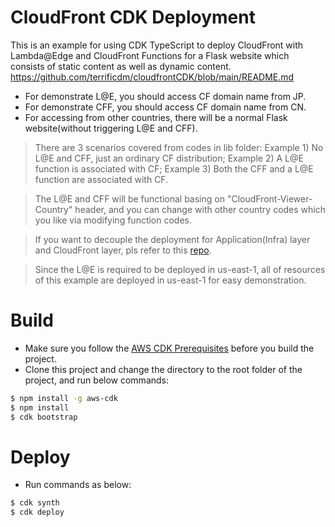# CloudFront CDK Deployment  
This is an example for using CDK TypeScript to deploy CloudFront with Lambda@Edge and CloudFront Functions for a Flask website which consists of static content as well as dynamic content.  https://github.com/terrificdm/cloudfrontCDK/blob/main/README.md
* For demonstrate L@E, you should access CF domain name from JP.  
* For demonstrate CFF, you should access CF domain name from CN.  
* For accessing from other countries, there will be a normal Flask website(without triggering L@E and CFF).
> There are 3 scenarios covered from codes in lib folder: Example 1) No L@E and CFF, just an ordinary CF distribution; Example 2) A L@E function is associated with CF; Example 3) Both the CFF and a L@E function are associated with CF.  

> The L@E and CFF will be functional basing on "CloudFront-Viewer-Country" header, and you can change with other country codes which you like via modifying function codes.  

> If you want to decouple the deployment for Application(Infra) layer and CloudFront layer, pls refer to this [repo](https://github.com/terrificdm/CloufrontCdkDemo).  

> Since the L@E is required to be deployed in us-east-1, all of resources of this example are deployed in us-east-1 for easy demonstration.

# Build
* Make sure you follow the [AWS CDK Prerequisites](https://docs.aws.amazon.com/cdk/latest/guide/work-with.html#work-with-prerequisites) before you build the project.
* Clone this project and change the directory to the root folder of the project, and run below commands:
```bash
$ npm install -g aws-cdk
$ npm install  
$ cdk bootstrap
```

# Deploy  
* Run commands as below:
```bash
$ cdk synth
$ cdk deploy
```

